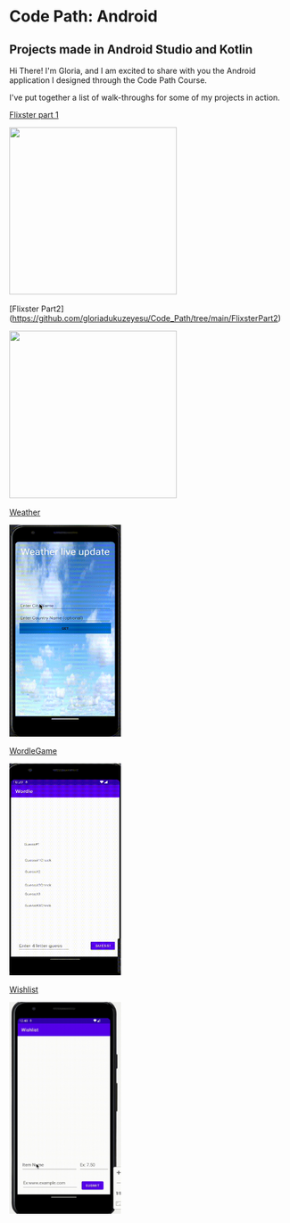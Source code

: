 # Code Path: Android

## Projects made in Android Studio and Kotlin 

Hi There! I'm Gloria, and I am excited to share with you the Android application I designed through the Code Path Course. 

I've put together a list of walk-throughs for some of my projects in action. 

[Flixster part 1](https://github.com/gloriadukuzeyesu/Code_Path/tree/main/FlixsterPart1)

<img src="FlixsterPart1/FlixsterPart1WalkThrough.gif" width="300" height="300"/>

[Flixster Part2] (https://github.com/gloriadukuzeyesu/Code_Path/tree/main/FlixsterPart2)

<img src="FlixsterPart2/flixsterPart2.gif" width="300" height="300"/>


[Weather](https://github.com/gloriadukuzeyesu/Code_Path/tree/main/WeatherApp)



<img src="WeatherApp/weather.gif" width="200" height="380"/>





[WordleGame](https://github.com/gloriadukuzeyesu/Code_Path/tree/main/WordleGame)



<img src="WordleGame/wordle.gif" width="200" height="380"/>





[Wishlist](https://github.com/gloriadukuzeyesu/Code_Path/tree/main/Wishlist)

<img src="Wishlist/wish.gif" width="200" height=380/>







